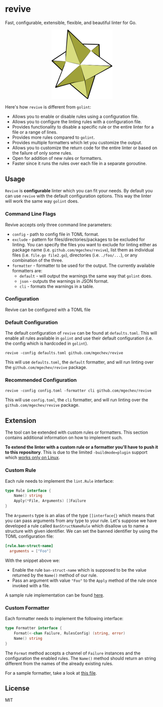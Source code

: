 # revive

Fast, configurable, extensible, flexible, and beautiful linter for Go.

<p align="center">
  <img src="./assets/logo.png" alt="" width="200">
</p>

Here's how `revive` is different from `golint`:

* Allows you to enable or disable rules using a configuration file.
* Allows you to configure the linting rules with a configuration file.
* Provides functionality to disable a specific rule or the entire linter for a file or a range of lines.
* Provides more rules compared to `golint`.
* Provides multiple formatters which let you customize the output.
* Allows you to customize the return code for the entire linter or based on the failure of only some rules.
* Open for addition of new rules or formatters.
* Faster since it runs the rules over each file in a separate goroutine.

## Usage

`Revive` is **configurable** linter which you can fit your needs. By default you can use `revive` with the default configuration options. This way the linter will work the same way `golint` does.

### Command Line Flags

Revive accepts only three command line parameters:

* `config` - path to config file in TOML format.
* `exclude` - pattern for files/directories/packages to be excluded for linting. You can specify the files you want to exclude for linting either as package name (i.e. `github.com/mgechev/revive`), list them as individual files (i.e. `file.go file2.go`), directories (i.e. `./foo/...`), or any combination of the three.
* `formatter` - formatter to be used for the output. The currently available formatters are:
  * `default` - will output the warnings the same way that `golint` does.
  * `json` - outputs the warnings in JSON format.
  * `cli` - formats the warnings in a table.

### Configuration

Revive can be configured with a TOML file

### Default Configuration

The default configuration of `revive` can be found at `defaults.toml`. This will enable all rules available in `golint` and use their default configuration (i.e. the config which is hardcoded in `golint`).

```shell
revive -config defaults.toml github.com/mgechev/revive
```

This will use `defaults.toml`, the `default` formatter, and will run linting over the `github.com/mgechev/revive` package.

### Recommended Configuration

```shell
revive -config config.toml -formatter cli github.com/mgechev/revive
```

This will use `config.toml`, the `cli` formatter, and will run linting over the `github.com/mgechev/revive` package.

## Extension

The tool can be extended with custom rules or formatters. This section contains additional information on how to implement such.

**To extend the linter with a custom rule or a formatter you'll have to push it to this repository**. This is due to the limited `-buildmode=plugin` support which [works only on Linux](https://golang.org/pkg/plugin/).

### Custom Rule

Each rule needs to implement the `lint.Rule` interface:

```go
type Rule interface {
	Name() string
	Apply(*File, Arguments) []Failure
}
```

The `Arguments` type is an alias of the type `[]interface{}` which means that you can pass arguments from any type to your rule. Let's suppose we have developed a rule called `BanStructNameRule` which disallow us to name a structure with given identifier. We can set the banned identifier by using the TOML configuration file:

```toml
[rule.ban-struct-name]
  arguments = ["Foo"]
```

With the snippet above we:

* Enable the rule `ban-struct-name` which is supposed to be the value returned by the `Name()` method of our rule.
* Pass an argument with value `"Foo"` to the `Apply` method of the rule once invoked with a file.

A sample rule implementation can be found [here](/rule/argument-limit.go).

### Custom Formatter

Each formatter needs to implement the following interface:

```go
type Formatter interface {
	Format(<-chan Failure, RulesConfig) (string, error)
	Name() string
}
```

The `Format` method accepts a channel of `Failure` instances and the configuration the enabled rules. The `Name()` method should return an string different from the names of the already existing rules.

For a sample formatter, take a look at [this file](/formatter/json.go).

## License

MIT
